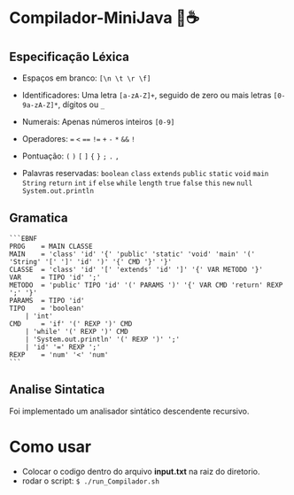 # Compilador-MiniJava 🤏☕

## Especificação Léxica

- Espaços em branco:
    `[\n \t \r \f]`

- Identificadores:
    Uma letra `[a-zA-Z]+`, seguido de zero ou mais letras `[0-9a-zA-Z]*`, dígitos ou `_`

- Numerais:
    Apenas números inteiros `[0-9]`

- Operadores:
    `=`
    `<`
    `==`
    `!=`
    `+`
    `-`
    `*`
    `&&`
    `!`

- Pontuação:
    `(`
    `)`
    `[`
    `]`
    `{`
    `}`
    `;`
    `.`
    `,`

- Palavras reservadas:
    `boolean` `class` `extends` `public` `static` `void` `main` `String` `return` `int` `if` `else` `while` `length` `true` `false` `this` `new` `null` `System.out.println`

## Gramatica
    ```EBNF
    PROG 	= MAIN CLASSE
    MAIN 	= 'class' 'id' '{' 'public' 'static' 'void' 'main' '(' 'String' '[' ']' 'id' ')' '{' CMD '}' '}'
    CLASSE 	= 'class' 'id' '[' 'extends' 'id' ']' '{' VAR METODO '}'
    VAR 	= TIPO 'id' ';'
    METODO 	= 'public' TIPO 'id' '(' PARAMS ')' '{' VAR CMD 'return' REXP ';' '}'
    PARAMS 	= TIPO 'id'
    TIPO 	= 'boolean'
		| 'int'
    CMD 	= 'if' '(' REXP ')' CMD
		| 'while' '(' REXP ')' CMD
		| 'System.out.println' '(' REXP ')' ';'
		| 'id' '=' REXP ';'
    REXP 	= 'num' '<' 'num'
    ```
## Analise Sintatica
Foi implementado um analisador sintático descendente recursivo.

# Como usar
- Colocar o codigo dentro do arquivo **input.txt** na raiz do diretorio.
-  rodar o script: 
`$ ./run_Compilador.sh`

